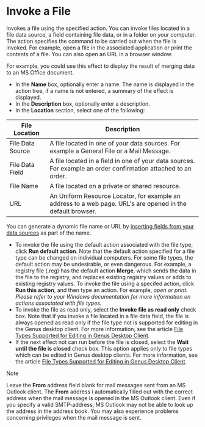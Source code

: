 # Invoke a File

Invokes a file using the specified action. You can invoke files located in a file data source, a field containing file data, or in a folder on your computer. The action specifies the command to be carried out when the file is invoked. For example, open a file in the associated application or print the contents of a file. You can also open an URL in a browser window.

For example, you could use this effect to display the result of merging data to an MS Office document.

*   In the **Name** box, optionally enter a name. The name is displayed in the action tree, if a name is not entered, a summary of the effect is displayed.
*   In the **Description** box, optionally enter a description.
*   In the **Location** section, select one of the following:

File Location    | Description                                                                                                    |
-----------------|----------------------------------------------------------------------------------------------------------------|
File Data Source | A file located in one of your data sources. For example a General File or a Mail Message.                      |
File Data Field  | A file located in a field in one of your data sources. For example an order confirmation attached to an order. |
File Name        | A file located on a private or shared resource.                                                                |
URL              | An Uniform Resource Locator, for example an address to a web page. URL's are opened in the default browser.    |


You can generate a dynamic file name or URL by [inserting fields from your data sources](../generate-dynamic-values-for-text-fields.md "Generate Dynamic Values for Text Fields") as part of the name.

*   To invoke the file using the default action associated with the file type, click **Run default action**. Note that the default action specified for a file type can be changed on individual computers. For some file types, the default action may be undesirable, or even dangerous. For example, a registry file (.reg) has the default action **Merge**, which sends the data in the file to the registry, and replaces existing registry values or adds to existing registry values. To invoke the file using a specifed action, click **Run this action**, and then type an action. For example, *open or print. Please refer to your Windows documentation for more information on actions associated with file types.*
*   To invoke the file as read only, select the **Invoke file as read only** check box. Note that if you invoke a file located in a file data field, the file is always opened as read only if the file type not is supported for editing in the Genus desktop client. For more information, see the article [File Types Supported for Editing in Genus Desktop Client](file-types-supported-for-editing-in-genus-desktop.md "File Types Supported for Editing in Genus Desktop Client").
*   If the next effect not can run before the file is closed, select the **Wait until the file is closed** check box. This option applies only to file types which can be edited in Genus desktop clients. For more information, see the article [File Types Supported for Editing in Genus Desktop Client](file-types-supported-for-editing-in-genus-desktop.md "File Types Supported for Editing in Genus Desktop Client").

> [!NOTE]
> Leave the **From** address field blank for mail messages sent from an MS Outlook client. The **From** address i automatically filled out with the correct address when the mail message is opened in the MS Outlook client. Even if you specify a valid SMTP-address, MS Outlook may not be able to look up the address in the address book. You may also experience problems concerning privileges when the mail message is sent.